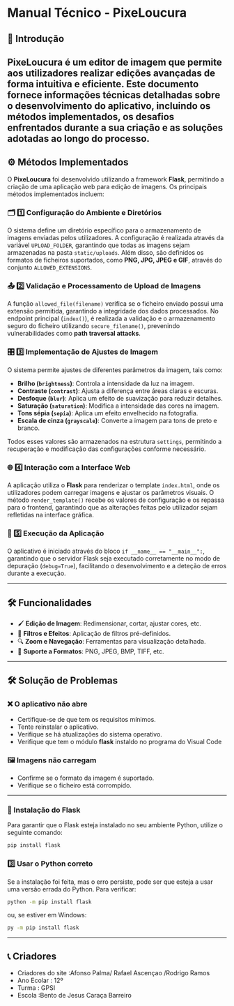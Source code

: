 # Manual Técnico - PixeLoucura 

## 📌 Introdução
PixeLoucura é um editor de imagem que permite aos utilizadores realizar edições avançadas de forma intuitiva e eficiente. Este documento fornece informações técnicas detalhadas sobre o desenvolvimento do aplicativo, incluindo os métodos implementados, os desafios enfrentados durante a sua criação e as soluções adotadas ao longo do processo.
---

## ⚙️ Métodos Implementados  

O **PixeLoucura** foi desenvolvido utilizando a framework **Flask**, permitindo a criação de uma aplicação web para edição de imagens. Os principais métodos implementados incluem:  

### 🗂️ 1️⃣ Configuração do Ambiente e Diretórios  
O sistema define um diretório específico para o armazenamento de imagens enviadas pelos utilizadores. A configuração é realizada através da variável `UPLOAD_FOLDER`, garantindo que todas as imagens sejam armazenadas na pasta `static/uploads`. Além disso, são definidos os formatos de ficheiros suportados, como **PNG, JPG, JPEG e GIF**, através do conjunto `ALLOWED_EXTENSIONS`.  

### 📤 2️⃣ Validação e Processamento de Upload de Imagens  
A função `allowed_file(filename)` verifica se o ficheiro enviado possui uma extensão permitida, garantindo a integridade dos dados processados. No endpoint principal (`index()`), é realizada a validação e o armazenamento seguro do ficheiro utilizando `secure_filename()`, prevenindo vulnerabilidades como **path traversal attacks**.  

### 🎛️ 3️⃣ Implementação de Ajustes de Imagem  
O sistema permite ajustes de diferentes parâmetros da imagem, tais como:  
- **Brilho (`brightness`)**: Controla a intensidade da luz na imagem.  
- **Contraste (`contrast`)**: Ajusta a diferença entre áreas claras e escuras.  
- **Desfoque (`blur`)**: Aplica um efeito de suavização para reduzir detalhes.  
- **Saturação (`saturation`)**: Modifica a intensidade das cores na imagem.  
- **Tons sépia (`sepia`)**: Aplica um efeito envelhecido na fotografia.  
- **Escala de cinza (`grayscale`)**: Converte a imagem para tons de preto e branco.  

Todos esses valores são armazenados na estrutura `settings`, permitindo a recuperação e modificação das configurações conforme necessário.  

### 🌐 4️⃣ Interação com a Interface Web  
A aplicação utiliza o **Flask** para renderizar o template `index.html`, onde os utilizadores podem carregar imagens e ajustar os parâmetros visuais. O método `render_template()` recebe os valores de configuração e os repassa para o frontend, garantindo que as alterações feitas pelo utilizador sejam refletidas na interface gráfica.  

### 🚀 5️⃣ Execução da Aplicação  
O aplicativo é iniciado através do bloco `if __name__ == "__main__":`, garantindo que o servidor Flask seja executado corretamente no modo de depuração (`debug=True`), facilitando o desenvolvimento e a deteção de erros durante a execução.  

---

## 🛠️ Funcionalidades  

- 🖌️ **Edição de Imagem**: Redimensionar, cortar, ajustar cores, etc.  
- 🎨 **Filtros e Efeitos**: Aplicação de filtros pré-definidos.  
- 🔍 **Zoom e Navegação**: Ferramentas para visualização detalhada.  
- 📂 **Suporte a Formatos**: PNG, JPEG, BMP, TIFF, etc.  

---


## 🛠️ Solução de Problemas
### ❌ O aplicativo não abre
- Certifique-se de que tem os requisitos mínimos.
- Tente reinstalar o aplicativo.
- Verifique se há atualizações do sistema operativo.
- Verifique que tem o  módulo **flask** instaldo no programa do Visual Code 

### 🖼️ Imagens não carregam
- Confirme se o formato da imagem é suportado.
- Verifique se o ficheiro está corrompido.

---
### 📌 Instalação do Flask  
Para garantir que o Flask esteja instalado no seu ambiente Python, utilize o seguinte comando:  

```sh
pip install flask
``` 
### 3️⃣ Usar o Python correto
Se a instalação foi feita, mas o erro persiste, pode ser que esteja a usar uma versão errada do Python. Para verificar:
```sh
python -m pip install flask
```
ou, se estiver em Windows:
```sh
py -m pip install flask
```

---
## 📞 Criadores 
- Criadores do site :Afonso Palma/  Rafael Ascençao /Rodrigo Ramos 
- Ano Ecolar : 12º
- Turma : GPSI
- Escola :Bento de Jesus Caraça Barreiro
